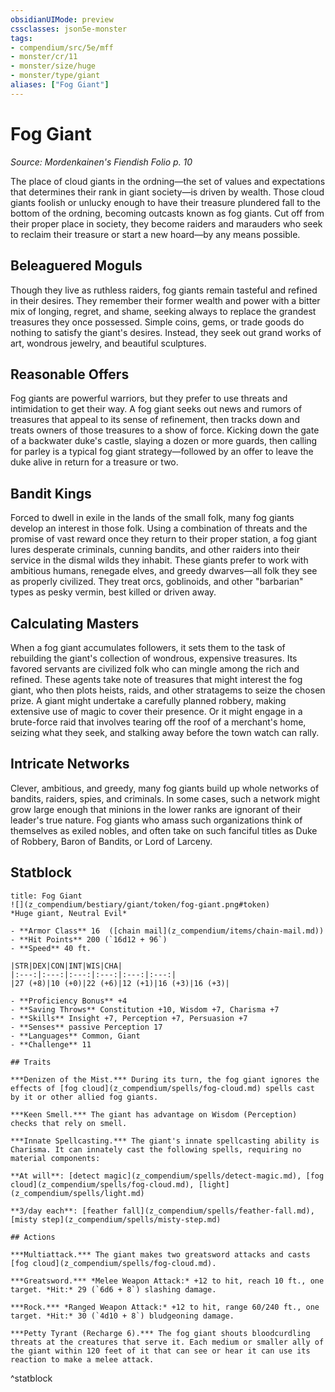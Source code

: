 ```yaml
---
obsidianUIMode: preview
cssclasses: json5e-monster
tags:
- compendium/src/5e/mff
- monster/cr/11
- monster/size/huge
- monster/type/giant
aliases: ["Fog Giant"]
---
```

# Fog Giant
*Source: Mordenkainen's Fiendish Folio p. 10*  

The place of cloud giants in the ordning—the set of values and expectations that determines their rank in giant society—is driven by wealth. Those cloud giants foolish or unlucky enough to have their treasure plundered fall to the bottom of the ordning, becoming outcasts known as fog giants. Cut off from their proper place in society, they become raiders and marauders who seek to reclaim their treasure or start a new hoard—by any means possible.

## Beleaguered Moguls

Though they live as ruthless raiders, fog giants remain tasteful and refined in their desires. They remember their former wealth and power with a bitter mix of longing, regret, and shame, seeking always to replace the grandest treasures they once possessed. Simple coins, gems, or trade goods do nothing to satisfy the giant's desires. Instead, they seek out grand works of art, wondrous jewelry, and beautiful sculptures.

## Reasonable Offers

Fog giants are powerful warriors, but they prefer to use threats and intimidation to get their way. A fog giant seeks out news and rumors of treasures that appeal to its sense of refinement, then tracks down and treats owners of those treasures to a show of force. Kicking down the gate of a backwater duke's castle, slaying a dozen or more guards, then calling for parley is a typical fog giant strategy—followed by an offer to leave the duke alive in return for a treasure or two.

## Bandit Kings

Forced to dwell in exile in the lands of the small folk, many fog giants develop an interest in those folk. Using a combination of threats and the promise of vast reward once they return to their proper station, a fog giant lures desperate criminals, cunning bandits, and other raiders into their service in the dismal wilds they inhabit. These giants prefer to work with ambitious humans, renegade elves, and greedy dwarves—all folk they see as properly civilized. They treat orcs, goblinoids, and other "barbarian" types as pesky vermin, best killed or driven away.

## Calculating Masters

When a fog giant accumulates followers, it sets them to the task of rebuilding the giant's collection of wondrous, expensive treasures. Its favored servants are civilized folk who can mingle among the rich and refined. These agents take note of treasures that might interest the fog giant, who then plots heists, raids, and other stratagems to seize the chosen prize. A giant might undertake a carefully planned robbery, making extensive use of magic to cover their presence. Or it might engage in a brute-force raid that involves tearing off the roof of a merchant's home, seizing what they seek, and stalking away before the town watch can rally.

## Intricate Networks

Clever, ambitious, and greedy, many fog giants build up whole networks of bandits, raiders, spies, and criminals. In some cases, such a network might grow large enough that minions in the lower ranks are ignorant of their leader's true nature. Fog giants who amass such organizations think of themselves as exiled nobles, and often take on such fanciful titles as Duke of Robbery, Baron of Bandits, or Lord of Larceny.

## Statblock

```ad-statblock
title: Fog Giant
![](z_compendium/bestiary/giant/token/fog-giant.png#token)
*Huge giant, Neutral Evil*

- **Armor Class** 16  ([chain mail](z_compendium/items/chain-mail.md))
- **Hit Points** 200 (`16d12 + 96`)
- **Speed** 40 ft.

|STR|DEX|CON|INT|WIS|CHA|
|:---:|:---:|:---:|:---:|:---:|:---:|
|27 (+8)|10 (+0)|22 (+6)|12 (+1)|16 (+3)|16 (+3)|

- **Proficiency Bonus** +4
- **Saving Throws** Constitution +10, Wisdom +7, Charisma +7
- **Skills** Insight +7, Perception +7, Persuasion +7
- **Senses** passive Perception 17
- **Languages** Common, Giant
- **Challenge** 11

## Traits

***Denizen of the Mist.*** During its turn, the fog giant ignores the effects of [fog cloud](z_compendium/spells/fog-cloud.md) spells cast by it or other allied fog giants.

***Keen Smell.*** The giant has advantage on Wisdom (Perception) checks that rely on smell.

***Innate Spellcasting.*** The giant's innate spellcasting ability is Charisma. It can innately cast the following spells, requiring no material components:

**At will**: [detect magic](z_compendium/spells/detect-magic.md), [fog cloud](z_compendium/spells/fog-cloud.md), [light](z_compendium/spells/light.md)

**3/day each**: [feather fall](z_compendium/spells/feather-fall.md), [misty step](z_compendium/spells/misty-step.md)

## Actions

***Multiattack.*** The giant makes two greatsword attacks and casts [fog cloud](z_compendium/spells/fog-cloud.md).

***Greatsword.*** *Melee Weapon Attack:* +12 to hit, reach 10 ft., one target. *Hit:* 29 (`6d6 + 8`) slashing damage.

***Rock.*** *Ranged Weapon Attack:* +12 to hit, range 60/240 ft., one target. *Hit:* 30 (`4d10 + 8`) bludgeoning damage.

***Petty Tyrant (Recharge 6).*** The fog giant shouts bloodcurdling threats at the creatures that serve it. Each medium or smaller ally of the giant within 120 feet of it that can see or hear it can use its reaction to make a melee attack.
```
^statblock